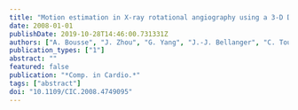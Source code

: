 ```yaml
---
title: "Motion estimation in X-ray rotational angiography using a 3-D Deformable coronary tree model"
date: 2008-01-01
publishDate: 2019-10-28T14:46:00.731331Z
authors: ["A. Bousse", "J. Zhou", "G. Yang", "J.-J. Bellanger", "C. Toumoulin"]
publication_types: ["1"]
abstract: ""
featured: false
publication: "*Comp. in Cardio.*"
tags: ["abstract"]
doi: "10.1109/CIC.2008.4749095"
---
```


